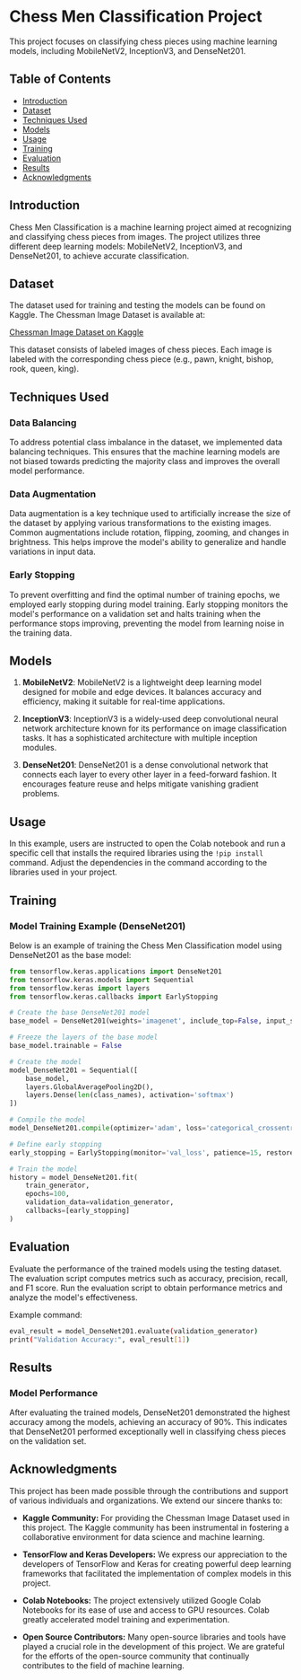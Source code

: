 # Chess Men Classification Project

This project focuses on classifying chess pieces using machine learning models, including MobileNetV2, InceptionV3, and DenseNet201.

## Table of Contents

- [Introduction](#introduction)
- [Dataset](#dataset)
- [Techniques Used](#techniquesUsed)
- [Models](#models)
- [Usage](#usage)
- [Training](#training)
- [Evaluation](#evaluation)
- [Results](#results)
- [Acknowledgments](#acknowledgments)

## Introduction

Chess Men Classification is a machine learning project aimed at recognizing and classifying chess pieces from images. The project utilizes three different deep learning models: MobileNetV2, InceptionV3, and DenseNet201, to achieve accurate classification.

## Dataset

The dataset used for training and testing the models can be found on Kaggle. The Chessman Image Dataset is available at:

[Chessman Image Dataset on Kaggle](https://www.kaggle.com/datasets/niteshfre/chessman-image-dataset)

This dataset consists of labeled images of chess pieces. Each image is labeled with the corresponding chess piece (e.g., pawn, knight, bishop, rook, queen, king).


## Techniques Used

### Data Balancing

To address potential class imbalance in the dataset, we implemented data balancing techniques. This ensures that the machine learning models are not biased towards predicting the majority class and improves the overall model performance.

### Data Augmentation

Data augmentation is a key technique used to artificially increase the size of the dataset by applying various transformations to the existing images. Common augmentations include rotation, flipping, zooming, and changes in brightness. This helps improve the model's ability to generalize and handle variations in input data.

### Early Stopping

To prevent overfitting and find the optimal number of training epochs, we employed early stopping during model training. Early stopping monitors the model's performance on a validation set and halts training when the performance stops improving, preventing the model from learning noise in the training data.


## Models

1. **MobileNetV2**: MobileNetV2 is a lightweight deep learning model designed for mobile and edge devices. It balances accuracy and efficiency, making it suitable for real-time applications.

2. **InceptionV3**: InceptionV3 is a widely-used deep convolutional neural network architecture known for its performance on image classification tasks. It has a sophisticated architecture with multiple inception modules.

3. **DenseNet201**: DenseNet201 is a dense convolutional network that connects each layer to every other layer in a feed-forward fashion. It encourages feature reuse and helps mitigate vanishing gradient problems.

## Usage

In this example, users are instructed to open the Colab notebook and run a specific cell that installs the required libraries using the `!pip install` command. Adjust the dependencies in the command according to the libraries used in your project.

## Training

### Model Training Example (DenseNet201)

Below is an example of training the Chess Men Classification model using DenseNet201 as the base model:

```python
from tensorflow.keras.applications import DenseNet201
from tensorflow.keras.models import Sequential
from tensorflow.keras import layers
from tensorflow.keras.callbacks import EarlyStopping

# Create the base DenseNet201 model
base_model = DenseNet201(weights='imagenet', include_top=False, input_shape=(224, 224, 3))

# Freeze the layers of the base model
base_model.trainable = False

# Create the model
model_DenseNet201 = Sequential([
    base_model,
    layers.GlobalAveragePooling2D(),
    layers.Dense(len(class_names), activation='softmax')
])

# Compile the model
model_DenseNet201.compile(optimizer='adam', loss='categorical_crossentropy', metrics=['accuracy'])

# Define early stopping
early_stopping = EarlyStopping(monitor='val_loss', patience=15, restore_best_weights=True)

# Train the model
history = model_DenseNet201.fit(
    train_generator,
    epochs=100,
    validation_data=validation_generator,
    callbacks=[early_stopping]
)

```
## Evaluation

Evaluate the performance of the trained models using the testing dataset. The evaluation script computes metrics such as accuracy, precision, recall, and F1 score. Run the evaluation script to obtain performance metrics and analyze the model's effectiveness.

Example command:

```bash
eval_result = model_DenseNet201.evaluate(validation_generator)
print("Validation Accuracy:", eval_result[1])

```

## Results

### Model Performance

After evaluating the trained models, DenseNet201 demonstrated the highest accuracy among the models, achieving an accuracy of 90%. This indicates that DenseNet201 performed exceptionally well in classifying chess pieces on the validation set.


## Acknowledgments

This project has been made possible through the contributions and support of various individuals and organizations. We extend our sincere thanks to:

- **Kaggle Community:** For providing the Chessman Image Dataset used in this project. The Kaggle community has been instrumental in fostering a collaborative environment for data science and machine learning.

- **TensorFlow and Keras Developers:** We express our appreciation to the developers of TensorFlow and Keras for creating powerful deep learning frameworks that facilitated the implementation of complex models in this project.

- **Colab Notebooks:** The project extensively utilized Google Colab Notebooks for its ease of use and access to GPU resources. Colab greatly accelerated model training and experimentation.

- **Open Source Contributors:** Many open-source libraries and tools have played a crucial role in the development of this project. We are grateful for the efforts of the open-source community that continually contributes to the field of machine learning.



